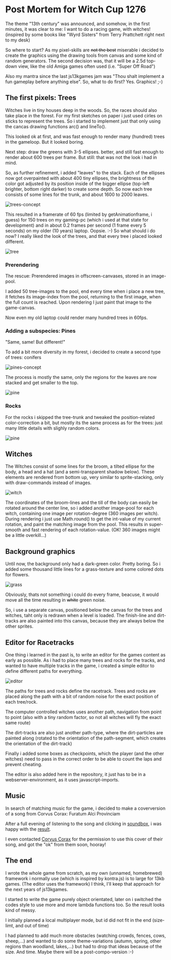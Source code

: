 # Post Mortem for Witch Cup 1276

The theme "13th century" was announced, and somehow, in the first minutes, it was clear to me: I want to do a racing game, with witches! (inspired by some books like "Wyrd Sisters" from Terry Prattchett right next to my desk)

So where to start? As my pixel-skills are ~~not the best~~ miserable i decided to create the graphics using the drawing tools from canvas and some kind of random generators.
The second decision was, that it will be a 2.5d top-down view, like the old Amiga games often used (i.e. "Super Off Road")

Also my mantra since the last js13kgames jam was "Thou shalt implement a fun gameplay before anything else". So, what to do first? Yes. Graphics! ;-) 

## The first pixels: Trees

Witches live in tiny houses deep in the woods. So, the races should also take place in the forest. For my first sketches on paper i just used cirles on sticks to represent the trees. So i started to implement just that only using the cancas drawing functions arc() and lineTo().

This looked ok at first, and was fast enough to render many (hundred) trees in the gameloop. But it looked boring.

Next step: draw the greens with 3-5 ellipses. better, and still fast enough to render about 600 trees per frame. But still: that was not the look i had in mind.

So, as further refinement, i added "leaves" to the stack. Each of the ellipses now got overpainted with about 400 tiny ellipses, the brightness of the color got adjusted by its position inside of the bigger ellipse (top-left brighter, bottom right darker) to create some depth. So now each tree consists of some lines for the trunk, and about 1600 to 2000 leaves. 

![trees-concept](assets/trees_concept.jpg)

This resulted in a framerate of 60 fps (limited by getAnimationframe, i guess) for 150 trees on my gaming-pc (which i used at that state for development) and in about 0.2 frames per second (1 frame every 5 seconds) on my older (10 years) laptop. Oopsie. :-)
So what should i do now? I really liked the look of the trees, and that every tree i placed looked different.

![tree](assets/tree.jpg)

### Prerendering
The rescue: Prerendered images in offscreen-canvases, stored in an image-pool. 

I added 50 tree-images to the pool, end every time when i place a new tree, it fetches its image-index from the pool, returning to the first image, when the full count is reached. Upon rendering I just paint that image to the game-canvas. 

Now even my old laptop could render many hundred trees in 60fps. 

### Adding a subspecies: Pines

"Same, same! But different!"

To add a bit more diversity in my forest, i decided to create a second type of trees: conifers

![pines-concept](assets/pines_concept.jpg)

The process is mostly the same, only the regions for the leaves are now stacked and get smaller to the top.

![pine](assets/pine.jpg)

### Rocks

For the rocks i skipped the tree-trunk and tweaked the position-related color-correction a bit, but mostly its the same process as for the trees: just many little details with slighly random colors.

![pine](assets/rock.jpg)

## Witches

The Witches consist of some lines for the broom, a tilted ellipse for the body, a head and a hat (and a semi-transparent shadow below). These elements are rendered from bottom up, very similar to sprite-stacking, only with draw-commands instead of images.

![witch](assets/witch.jpg)

The coordinates of the broom-lines and the till of the body can easily be rotated around the center line, so i added another image-pool for each witch, containing one image per rotation-degree (360 images per witch). During rendering i just use Math.round() to get the int-value of my current rotation, and paint the matching image from the pool. This results in super-smooth and fast rendering of each rotation-value. (OK! 360 images might be a little overkill...)

## Background graphics

Until now, the background only had a dark-green color. Pretty boring. So i added some thousand little lines for a grass-texture and some colored dots for flowers.

![grass](assets/grass.jpg)

Obviously, thats not something i could do every frame, beacuse, it would move all the time resulting in ~~white~~ green noise.

So, i use a separate canvas, positioned below the canvas for the trees and witches, taht only is redrawn when a level is loaded. The finish-line and dirt-tracks are also painted into this canvas, because they are always below the other sprites. 

## Editor for Racetracks

One thing i learned in the past is, to write an editor for the games content as early as possible. As i had to place many trees and rocks for the tracks, and wanted to have multiple tracks in the game, i created a simple editor to define different paths for everything. 

![editor](assets/racetrackeditor.jpg)

The paths for trees and rocks define the racetrack. Trees and rocks are placed along the path with a bit of random noise for the exact position of each tree/rock.

The computer controlled witches uses another path, navigation from point to point (also with a tiny random factor, so not all witches will fly the exact same route)

The dirt-tracks are also just another path-type, where the dirt-particles are painted along (rotated to the orientation of the path-segment, which creates the orientation of the dirt-track)

Finally i added some boxes as checkpoints, which the player (and the other witches) need to pass in the correct order to be able to count the laps and prevent cheating.

The editor is also added here in the repository, it just has to be in a webserver-environment, as it uses javascript-imports.

## Music

In search of matching music for the game, i decided to make a coverversion of a song from Corvus Corax: Furatum Alci Provinciam

After a full evening of listening to the song and clicking in <a href="https://sb.bitsnbites.eu" target="_blank">soundbox</a>, i was happy with the <a href="https://sb.bitsnbites.eu/?data=U0JveA4C7d0_b9NAGMfx585OWFxYKrFESpaOqKC2EiKqusCMEAyRkPijbswdIqDCQhVTVVm2jLOQ18LKa-AlMPASjO2Lk-D6YqnQ_IHvR3pyfu6a9pfrqcsNfX5TpC-9tv4eiT7x29LpHt-XzENHOXdP5emBO1QiSmknL7fVvlE-l70Uys5tKWVeTR9IKFFWZowlKb46mI7XzavtvenYraz3i9fudExklFWcZTdpo-I5LJ6vP_0sv20s8-9b-vn84aXMwcryS2X_y7wvf1vvZsllsutSnJm46MxnkaXtv2c5R7Pzsl97jqQ2__L337PufzV_df9NwrDY8_IzyHQcrV3-fiV_Mvkt1J9_WXH-y-fnWAAAAAAAAAAAGyF9u-d886XTl51DM6P0m7E8EXnvqCsov-9wUrZ-3Z01jAAAAAAAAAAAAPi_OKkvkp6LfNDbu_nN2itHOS8eS--Z9lz1B8ofcFbU7Dqq2gMAAAAAAAAAAACbQP94J_rricjpYDgo57Zex8mha3tLfm2m9fwlWt6ZmdlrsOEbE3M2AAAAAAAAAAAAMEenvuiP_i3Zvn10r5x7NJTerh6pxW8t_plaq21ZTSzz0YK1v8lrmP9sWT-YjLaLtVCWc-nWlP-iIX9kWQ8WrK3T_ocL8l9sQP4gS2myRrX9MvKb8mr7nazuZNWRo9p-1RfjWw3rn_jbDQAAAAAAAABYiXNT6Xg8zts9rfSDn9IbqC86v1m7aoXsLAAAAAAAAAAAAP4hvwA" target="_blank">result</a>.

I even contacted <a href="https://www.corvuscorax.de" target="_blank">Corvus Corax</a> for the permission to use this cover of their song, and got the "ok" from them soon, hooray!

## The end

I wrote the whole game from scratch, as my own (unnamed, homebrewed) framework i normally use (which is inspired by kontra.js) is to large for 13kb games. (The editor uses the framework) I think, I'll keep that approach for the next years of js13kgames.

I started to write the game purely object orientated, later on i switched the codes style to use more and more lambda functions too. So the result looks kind of messy.

I initially planned a local multiplayer mode, but id did not fit in the end (size-limt, and out of time)

I had planned to add much more obstacles (watching crowds, fences, cows, sheep,...) and wanted to do some theme-variations (autumn, spring, other regions than woodland, lakes,...) but had to drop that ideas because of the size. And time. Maybe there will be a post-compo-version :-)


